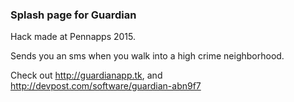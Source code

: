 <h3>Splash page for Guardian</h3>

Hack made at Pennapps 2015.

Sends you an sms when you walk into a high crime neighborhood.

Check out http://guardianapp.tk, and http://devpost.com/software/guardian-abn9f7


